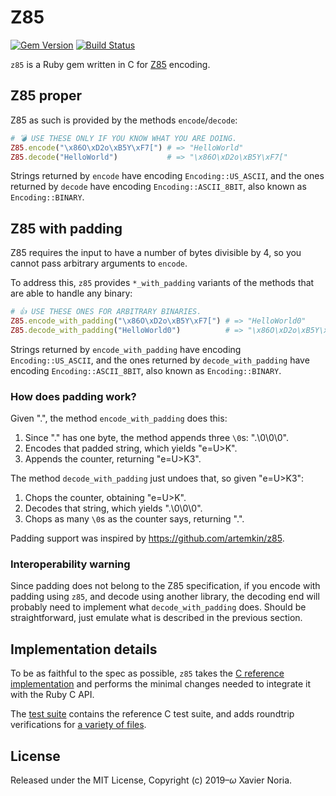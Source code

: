 # Z85

[![Gem Version](https://img.shields.io/gem/v/z85.svg?style=for-the-badge)](https://rubygems.org/gems/z85)
[![Build Status](https://img.shields.io/travis/com/fxn/z85.svg?style=for-the-badge&branch=master)](https://travis-ci.com/fxn/z85)

`z85` is a Ruby gem written in C for [Z85](https://rfc.zeromq.org/spec:32/Z85/) encoding.

## Z85 proper

Z85 as such is provided by the methods `encode`/`decode`:

```ruby
# 💣 USE THESE ONLY IF YOU KNOW WHAT YOU ARE DOING.
Z85.encode("\x86O\xD2o\xB5Y\xF7[") # => "HelloWorld"
Z85.decode("HelloWorld")           # => "\x86O\xD2o\xB5Y\xF7["
```

Strings returned by `encode` have encoding `Encoding::US_ASCII`, and the ones returned by `decode` have encoding `Encoding::ASCII_8BIT`, also known as `Encoding::BINARY`.

## Z85 with padding

Z85 requires the input to have a number of bytes divisible by 4, so you cannot pass arbitrary arguments to `encode`.

To address this, `z85` provides `*_with_padding` variants of the methods that are able to handle any binary:

```ruby
# 👍 USE THESE ONES FOR ARBITRARY BINARIES.
Z85.encode_with_padding("\x86O\xD2o\xB5Y\xF7[") # => "HelloWorld0"
Z85.decode_with_padding("HelloWorld0")          # => "\x86O\xD2o\xB5Y\xF7["
```

Strings returned by `encode_with_padding` have encoding `Encoding::US_ASCII`, and the ones returned by `decode_with_padding` have encoding `Encoding::ASCII_8BIT`, also known as `Encoding::BINARY`.

### How does padding work?

Given ".", the method `encode_with_padding` does this:

1. Since "." has one byte, the method appends three `\0`s: ".\0\0\0".
2. Encodes that padded string, which yields "e=U>K".
3. Appends the counter, returning "e=U>K3".

The method `decode_with_padding` just undoes that, so given "e=U>K3":

1. Chops the counter, obtaining "e=U>K".
2. Decodes that string, which yields ".\0\0\0".
3. Chops as many `\0`s as the counter says, returning ".".

Padding support was inspired by https://github.com/artemkin/z85.

### Interoperability warning

Since padding does not belong to the Z85 specification, if you encode with padding using `z85`, and decode using another library, the decoding end will probably need to implement what `decode_with_padding` does. Should be straightforward, just emulate what is described in the previous section.

## Implementation details

To be as faithful to the spec as possible, `z85` takes the [C reference implementation](https://github.com/zeromq/rfc/blob/master/src/spec_32.c) and performs the minimal changes needed to integrate it with the Ruby C API.

The [test suite](https://github.com/fxn/z85/blob/master/test/lib/test_z85.rb) contains the reference C test suite, and adds roundtrip verifications for [a variety of files](https://github.com/fxn/z85/tree/master/test/fixtures).

## License

Released under the MIT License, Copyright (c) 2019–<i>ω</i> Xavier Noria.
